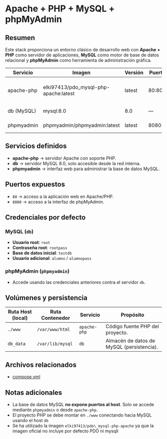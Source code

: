 # Apache + PHP + MySQL + phpMyAdmin

## Resumen

Este stack proporciona un entorno clásico de desarrollo web con **Apache + PHP** como servidor de aplicaciones, **MySQL** como motor de base de datos relacional y **phpMyAdmin** como herramienta de administración gráfica.


| Servicio   | Imagen                                  | Versión | Puertos | Volúmenes                | Redes                            |
| ---------- | --------------------------------------- | ------- | ------- | ------------------------ | -------------------------------- |
| apache-php | elki97413/pdo\_mysql-php-apache\:latest | latest  | 80:80   | `./www:/var/www/html`    | shared-network, internal-network |
| db (MySQL) | mysql:8.0                               | 8.0     | —       | `db_data:/var/lib/mysql` | internal-network                 |
| phpmyadmin | phpmyadmin/phpmyadmin\:latest           | latest  | 8080:80 | —                        | internal-network                 |


## Servicios definidos

* **apache-php** → servidor Apache con soporte PHP.
* **db** → servidor MySQL 8.0, solo accesible desde la red interna.
* **phpmyadmin** → interfaz web para administrar la base de datos MySQL. 


## Puertos expuestos

- `80` → acceso a la aplicación web en Apache/PHP.
- `8080` → acceso a la interfaz de phpMyAdmin.


## Credenciales por defecto

### MySQL (`db`)

- **Usuario root**: `root`
- **Contraseña root**: `rootpass`
- **Base de datos inicial**: `testdb`
- **Usuario adicional**: `alumno` / `alumnopass`

### phpMyAdmin (`phpmyadmin`)

- Accede usando las credenciales anteriores contra el servidor `db`.


## Volúmenes y persistencia

| Ruta Host (local) | Ruta Contenedor  | Servicio     | Propósito                                 |
| ----------------- | ---------------- | ------------ | ----------------------------------------- |
| `./www`           | `/var/www/html`  | `apache-php` | Código fuente PHP del proyecto.           |
| `db_data`         | `/var/lib/mysql` | `db`         | Almacén de datos de MySQL (persistencia). |


## Archivos relacionados

- [compose.yml](./compose.yml)


## Notas adicionales

- La base de datos MySQL **no expone puertos al host**. Solo se accede mediante `phpmyadmin` o desde `apache-php`.
- El proyecto PHP se debe montar en `./www` conectando hacia MySQL usando el host `db`
- Se ha utilizado la imagen `elki97413/pdo\_mysql-php-apache` ya que la imagen oficial no incluye por defecto PDO ni mysqli
